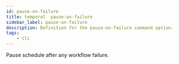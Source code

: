 ```yaml
---
id: pause-on-failure
title: temporal  pause-on-failure
sidebar_label: pause-on-failure
description: Definition for the pause-on-failure command option.
tags:
	- cli
---
```


 Pause schedule after any workflow failure.
